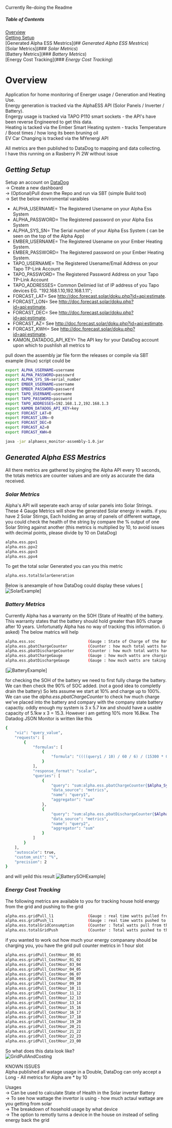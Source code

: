 Currently Re-doing the Readme

##### Table of Contents  
[Overview](#overview)   
[Getting Setup](##getting-setup)   
[Generated Alpha ESS Mestrics](## _Generated Alpha ESS Mestrics_)   
[Solar Metrics](### _Solar Metrics_)   
[Battery Metrics](### _Battery Metrics_)   
[Energy Cost Tracking](### _Energy Cost Tracking_)   


# Overview
   
Application for home monitoring of Energer usage / Generation and Heating Use.   
Energy generation is tracked via the AlphaESS API (Solor Panels / Inverter / Battery).   
Engergy usage is tracked via TAPO P110 smart sockets - the API's have been reverse Engineered to get this data.   
Heating is tacked via the Ember Smart Heating system - tracks Temperature / Boost times / how long its been bruning oil      
EV Car Changing is tracked via the MYenergi API
   
All metrics are then published to DataDog to mapping and data collecting.  
I have this running on a Rasberry Pi 2W without issue

## _Getting Setup_
Setup an account on [DataDog](https://www.datadoghq.com/)   
-> Create a new dashboard   
-> (Optional)Pull down the Repo and run via SBT (simple Build tool)   
-> Set the below enviromental varaibles   
   
- ALPHA_USERNAME= The Registered Usename on your Alpha Ess System     
- ALPHA_PASSWORD= The Registered password on your Alpha Ess System      
- ALPHA_SYS_SN= The Serial number of your Alpha Ess System ( can be seen on the top of the Alpha App)     
- EMBER_USERNAME= The Registered Usename on your Ember Heating System.   
- EMBER_PASSWORD= The Registered password on your Ember Heating System.   
- TAPO_USERNAME= The Registered Usename/Email Address on your Tapo TP-Link Account
- TAPO_PASSWORD= The Registered Password Address on your Tapo TP-Link Account     
- TAPO_ADDRESSES= Common Delimied list of IP address of you Tapo devices EG. "192.168.1.10,192.168.1.11";      
- FORCAST_LAT= See http://doc.forecast.solar/doku.php?id=api:estimate.   
- FORCAST_LON= See http://doc.forecast.solar/doku.php?id=api:estimate.    
- FORCAST_DEC= See http://doc.forecast.solar/doku.php?id=api:estimate.   
- FORCAST_AZ= See http://doc.forecast.solar/doku.php?id=api:estimate.   
- FORCAST_KWH= See http://doc.forecast.solar/doku.php?id=api:estimate.   
- KAMON_DATADOG_API_KEY= The API key for your DataDog account upon which to pushlish all metrics to 

pull down the assembly jar file form the releases or compile via SBT   
example (linux) script could be

```sh
export ALPHA_USERNAME=username
export ALPHA_PASSWORD=passowrd
export ALPHA_SYS_SN=serial_number
export EMBER_USERNAME=username
export EMBER_PASSWORD=password
export TAPO_USERNAME=username
export TAPO_PASSWORD=password
export TAPO_ADDRESSES=192.168.1.2,192.168.1.3
export KAMON_DATADOG_API_KEY=key
export FORCAST_LAT=0
export FORCAST_LON=-0
export FORCAST_DEC=0
export FORCAST_AZ=0
export FORCAST_KWH=0

java -jar alphaess_monitor-assembly-1.0.jar 

```




## _Generated Alpha ESS Mestrics_
All there metrics are gathered by pinging the Alpha API every 10 seconds, the totals metrics are counter values and are only as accurate the data received. 

### _Solar Metrics_


Alpha's API will seperate each array of solar panels into Solar Strings. These 4 Gauge Metrics will show the generated Solar energy in watts.
if you have 2 Solar Stirngs, Each holding an array of panels of different wattage, you could check the health of the string by compare the % output of one Solar String against another
(this metrics is multiplied by 10, to avoid issues with decimal points, please divide by 10 on DataDog) 
```sh
alpha.ess.ppv1
alpha.ess.ppv2
alpha.ess.ppv3
alpha.ess.ppv4
```

To get the total solar Generated you can you this metric
```sh
alpha.ess.totalSolarGeneration
```
Below is anexample of how DataDog could display these values
[![SolarExample](https://github.com/DarkSlice1/AlphaEss_Monitor/blob/master/readmeImages/SolarExample.png)]

### _Battery Metrics_
Currently Alpha has a warranty on the SOH (State of Health) of the battery. This warranty states that the battery should hold greater than 80% charge after 10 years. Unfortunatly Alpha has no way of tracking this information. (i asked)
The below matrics will help

```sh
alpha.ess.soc                       (Gauge : State of Charge of the Battery)
alpha.ess.pbatChargeCounter         (Counter : how much total watts have we put into the battery)
alpha.ess.pbatDischargeCounter      (Counter : how much total watts have we taken from the battery)
alpha.ess.pbatChargeGauge           (Gauge : how much watts are charging the battery with now)
alpha.ess.pbatDischargeGauge        (Gauge : how much watts are taking fron the battery with now)
```
[![BatteryExample](https://github.com/DarkSlice1/AlphaEss_Monitor/blob/master/readmeImages/BatteryExample.png)]

for checking the SOH of the battery we need to first fully charge the battery.
We can then check the 90% of SOC added. (not a good idea to completly drain the battery)
So lets assume we start at 10% and charge up to 100%. We can use the _alpha.ess.pbatChargeCounter_ to check hw much charge we've placed into the battery and compary with the company state battery capactiy. oddly enough my system is 3 x 5.7 kw and should have a usable capacity of 5.1kw x 3 = 15.3. However i am getting 10% more 16.8kw.
The Datadog JSON Monitor is written like this 
```sh
{
    "viz": "query_value",
    "requests": [
        {
            "formulas": [
                {
                    "formula": "((((query1 / 10) / 60 / 6) / (15300 * 0.9)) * 100) - ((((query2 / 10) / 60 / 6) / (15300 * 0.9)) * 100)"
                }
            ],
            "response_format": "scalar",
            "queries": [
                {
                    "query": "sum:alpha.ess.pbatChargeCounter{$Alpha_SystemID}.as_count()",
                    "data_source": "metrics",
                    "name": "query1",
                    "aggregator": "sum"
                },
                {
                    "query": "sum:alpha.ess.pbatDischargeCounter{$Alpha_SystemID}.as_count()",
                    "data_source": "metrics",
                    "name": "query2",
                    "aggregator": "sum"
                }
            ]
        }
    ],
    "autoscale": true,
    "custom_unit": "%",
    "precision": 2
}
```
and will yeild this result
![BatterySOHExample](https://github.com/DarkSlice1/AlphaEss_Monitor/blob/master/readmeImages/BatterySOHExample.png)]



### _Energy Cost Tracking_
The following metrics are available to you for tracking house hold energy from the grid and pushing to the grid

```sh
alpha.ess.gridPull_l1               (Gauge : real time watts pulled from the Grid)
alpha.ess.gridPush_l1               (Gauge : real time watts pushed to the Grid)
alpha.ess.totalGridConsumption      (Counter : Total watts pull from the Grid)
alpha.ess.totalGridPush             (Counter : Total watts pushed to the Grid)
```

if you wanted to work out how much your energy companany should be charging you, you have the grid pull counter metrics in 1 hour slot

```sh
alpha.ess.gridPull_CostHour_00_01
alpha.ess.gridPull_CostHour_01_02
alpha.ess.gridPull_CostHour_03_04
alpha.ess.gridPull_CostHour_04_05
alpha.ess.gridPull_CostHour_06_07
alpha.ess.gridPull_CostHour_08_09
alpha.ess.gridPull_CostHour_09_10
alpha.ess.gridPull_CostHour_10_11
alpha.ess.gridPull_CostHour_11_12
alpha.ess.gridPull_CostHour_12_13
alpha.ess.gridPull_CostHour_13_14
alpha.ess.gridPull_CostHour_15_16
alpha.ess.gridPull_CostHour_16_17
alpha.ess.gridPull_CostHour_17_18
alpha.ess.gridPull_CostHour_19_20
alpha.ess.gridPull_CostHour_20_21
alpha.ess.gridPull_CostHour_21_22
alpha.ess.gridPull_CostHour_22_23
alpha.ess.gridPull_CostHour_23_00
```
So what does this data look like?   
![GridPullAndCosting](https://github.com/DarkSlice1/AlphaEss_Monitor/blob/master/readmeImages/GridPullAndCosting.png)



   
KNOWN ISSUES     
Alpha published all watage usage in a Double, DataDog can only accept a Long - All metrics for Alpha are * by 10     
   
   
Usages       
-> Can be used to calculate State of Health in the Solar inverter Battery    
-> To see how wattage the invertor is using - how much actaul wattage are you getting from solar    
-> The breakdown of hosehold usage by what device     
-> The option to remotly turns a device in the house on instead of selling energy back the grid     



